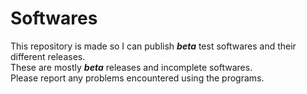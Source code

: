 # Softwares  

This repository is made so I can publish ***beta*** test softwares and their different releases.  
These are mostly ***beta*** releases and incomplete softwares.  
Please report any problems encountered using the programs.  
